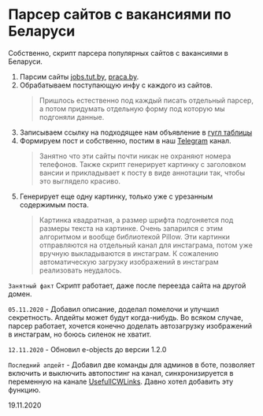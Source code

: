 # Парсер сайтов с вакансиями по Беларуси
Собственно, скрипт парсера популярных сайтов с вакансиями в Беларуси.
1. Парсим сайты [jobs.tut.by](https://jobs.tut.by), [praca.by](https://praca.by).
2. Обрабатываем поступающую инфу с каждого из сайтов.
   > Пришлось естественно под каждый писать отдельный парсер, а потом придумать отдельную форму под которую мы подгоняли данные.
3. Записываем ссылку на подходящее нам объявление в [гугл таблицы](https://docs.google.com/spreadsheets/d/1X4WqwlY6c6LKrjwKHwwYcV8TSXVidLXA3pdA87gPPkg/edit?usp=sharing)
4. Формируем пост и собственно, постим в наш [Telegram](https://t.me/jobsRB) канал.
   > Занятно что эти сайты почти никак не охраняют номера телефонов.
   > Также скрипт генерирует картинку с заголовком вансии и прикладывает к посту в виде аннотации так, чтобы это выглядело красиво.
5. Генерирует еще одну картинку, только уже с урезанным содержимым поста.
   > Картинка квадратная, а размер шрифта подгоняется под размеры текста на картинке. Очень запарился с этим алгоритмом
   > и вообще библиотекой Pillow. Эти картинки отправляются на отдельный канал для инстаграма, потом уже вручную
   > выкладываются в инстаграм. К сожалению автоматическую загрузку изображений в инстаграм реализовать неудалось.

`Занятный факт` Скрипт работает, даже после переезда сайта на другой домен.

`05.11.2020` - Добавил описание, доделал помелочи и улучшил секретность. Апдейты может будут когда-нибудь. 
Во всяком случае, парсер работает, хочется конечно доделать автозагрузку изображений в инстаграм, но боюсь силенок не хватит.

`12.11.2020` - Обновил e-objects до версии 1.2.0

`Последний апдейт` - Добавил две команды для админов в боте, позволяет включить и выключить автопостинг на канал, 
синхронизируется в переменную на канале [UsefullCWLinks](https://t.me/UsefullCWLinks/8). Давно хотел добавить эту функцию.

19.11.2020



